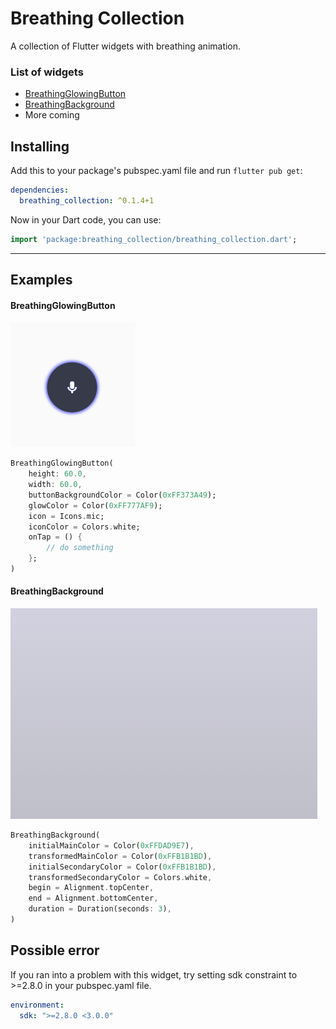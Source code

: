 # Breathing Collection
A collection of Flutter widgets with breathing animation.

### List of widgets
* [BreathingGlowingButton](#breathingglowingbutton)
* [BreathingBackground](#breathingbackground)
* More coming

## Installing

Add this to your package's pubspec.yaml file and run `flutter pub get`:

```yaml
dependencies:
  breathing_collection: ^0.1.4+1
```
Now in your Dart code, you can use:

```dart
import 'package:breathing_collection/breathing_collection.dart';
```
---

## Examples

#### BreathingGlowingButton
![Breathing Glowing Button](https://raw.githubusercontent.com/DogeeeXD/Breathing-Collection/master/doc/screenshots/breathing_glowing_button.gif)

```dart
BreathingGlowingButton(
    height: 60.0,
    width: 60.0,
    buttonBackgroundColor = Color(0xFF373A49);
    glowColor = Color(0xFF777AF9);
    icon = Icons.mic;
    iconColor = Colors.white;
    onTap = () {
        // do something
    };
)
```

#### BreathingBackground
![Breathing Background](https://raw.githubusercontent.com/DogeeeXD/Breathing-Collection/master/doc/screenshots/breathing_background.gif)

```dart
BreathingBackground(
    initialMainColor = Color(0xFFDAD9E7),
    transformedMainColor = Color(0xFFB1B1BD),
    initialSecondaryColor = Color(0xFFB1B1BD),
    transformedSecondaryColor = Colors.white,
    begin = Alignment.topCenter,
    end = Alignment.bottomCenter,
    duration = Duration(seconds: 3),
)
```

## Possible error

If you ran into a problem with this widget,
try setting sdk constraint to >=2.8.0 in your pubspec.yaml file.
```yaml
environment:
  sdk: ">=2.8.0 <3.0.0"
```
